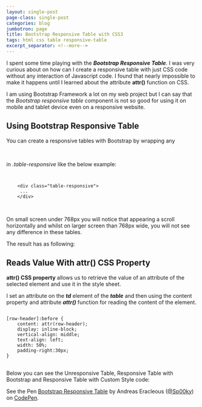 ```yaml
---
layout: single-post
page-class: single-post
categories: blog
jumbotron: page
title: Bootstrap Responsive Table with CSS3
tags: html css table responsive-table
excerpt_separator: <!--more-->
---
```


I spent some time playing with the <em><strong>Bootstrap Responsive Table</strong></em>. I was very curious about on how can I create a responsive table with just CSS code without any interaction of Javascript code. I found that nearly impossible to make it happens until I learned about the attribute <strong>attr()</strong> function on CSS.
<!--more-->
I am using Bootstrap Framework a lot on my web project but I can say that the <em>Bootstrap responsive table</em> component is not so good for using it on mobile and tablet device even on a responsive website.
<h2>Using Bootstrap Responsive Table</h2>
You can create a responsive tables with Bootstrap by wrapping any <em>
</em>

&nbsp;

in <em>.table-responsive </em>like the below example:
<pre>
<code class="language-markup">

	&lt;div class="table-responsive"&gt;
	 ...
	&lt;/div&gt;

</code>
</pre>
On small screen under 768px you will notice that appearing a scroll horizontally and whilst on larger screen than 768px wide, you will not see any difference in these tables.

The result has as following:

<h2>Reads Value With attr() CSS Property</h2>

<strong>attr() CSS property</strong> allows us to retrieve the value of an attribute of the selected element and use it in the style sheet.

I set an attribute on the <em><strong>td</strong></em> element of the <em><strong>table</strong></em> and then using the content property and attribute <em><strong>attr()</strong></em> function for reading the content of the element.

<pre lang="lang">
<code class="language-css">
[row-header]:before {
	content: attr(row-header);
	display: inline-block;
	vertical-align: middle;
	text-align: left;
	width: 50%;
	padding-right:30px;
}	
</code>
</pre>


Below you can see the Unresponsive Table, Responsive Table with Bootstrap and Responsive Table with Custom Style code:

<p data-height="300" data-theme-id="9796" data-slug-hash="wGjpZX" data-default-tab="result" data-user="Sp00ky" data-pen-title="Bootstrap Responsive Table" class="codepen">See the Pen <a href="https://codepen.io/Sp00ky/pen/wGjpZX/">Bootstrap Responsive Table</a> by Andreas Eracleous (<a href="https://codepen.io/Sp00ky">@Sp00ky</a>) on <a href="https://codepen.io">CodePen</a>.</p>
<script async src="https://static.codepen.io/assets/embed/ei.js"></script>